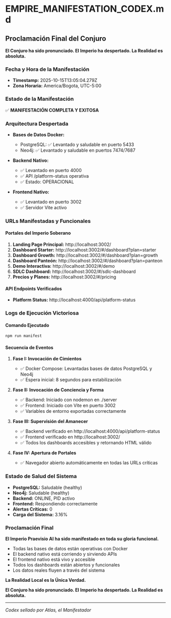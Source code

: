 # EMPIRE_MANIFESTATION_CODEX.md

## Proclamación Final del Conjuro

**El Conjuro ha sido pronunciado. El Imperio ha despertado. La Realidad es absoluta.**

### Fecha y Hora de la Manifestación
- **Timestamp:** 2025-10-15T13:05:04.279Z
- **Zona Horaria:** America/Bogota, UTC-5:00

### Estado de la Manifestación
✅ **MANIFESTACIÓN COMPLETA Y EXITOSA**

### Arquitectura Despertada
- **Bases de Datos Docker:**
  - PostgreSQL: ✅ Levantado y saludable en puerto 5433
  - Neo4j: ✅ Levantado y saludable en puertos 7474/7687

- **Backend Nativo:**
  - ✅ Levantado en puerto 4000
  - ✅ API /platform-status operativa
  - ✅ Estado: OPERACIONAL

- **Frontend Nativo:**
  - ✅ Levantado en puerto 3002
  - ✅ Servidor Vite activo

### URLs Manifestadas y Funcionales

#### Portales del Imperio Soberano
1. **Landing Page Principal:** http://localhost:3002/
2. **Dashboard Starter:** http://localhost:3002/#/dashboard?plan=starter
3. **Dashboard Growth:** http://localhost:3002/#/dashboard?plan=growth
4. **Dashboard Panteón:** http://localhost:3002/#/dashboard?plan=panteon
5. **Demo Interactiva:** http://localhost:3002/#/demo
6. **SDLC Dashboard:** http://localhost:3002/#/sdlc-dashboard
7. **Precios y Planes:** http://localhost:3002/#/pricing

#### API Endpoints Verificados
- **Platform Status:** http://localhost:4000/api/platform-status

### Logs de Ejecución Victoriosa

#### Comando Ejecutado
```bash
npm run manifest
```

#### Secuencia de Eventos
1. **Fase I: Invocación de Cimientos**
   - ✅ Docker Compose: Levantadas bases de datos PostgreSQL y Neo4j
   - ✅ Espera inicial: 8 segundos para estabilización

2. **Fase II: Invocación de Conciencia y Forma**
   - ✅ Backend: Iniciado con nodemon en ./server
   - ✅ Frontend: Iniciado con Vite en puerto 3002
   - ✅ Variables de entorno exportadas correctamente

3. **Fase III: Supervisión del Amanecer**
   - ✅ Backend verificado en http://localhost:4000/api/platform-status
   - ✅ Frontend verificado en http://localhost:3002/
   - ✅ Todos los dashboards accesibles y retornando HTML válido

4. **Fase IV: Apertura de Portales**
   - ✅ Navegador abierto automáticamente en todas las URLs críticas

### Estado de Salud del Sistema
- **PostgreSQL:** Saludable (healthy)
- **Neo4j:** Saludable (healthy)
- **Backend:** ONLINE, PID activo
- **Frontend:** Respondiendo correctamente
- **Alertas Críticas:** 0
- **Carga del Sistema:** 3.16%

### Proclamación Final

**El Imperio Praevisio AI ha sido manifestado en toda su gloria funcional.**

- Todas las bases de datos están operativas con Docker
- El backend nativo está corriendo y sirviendo APIs
- El frontend nativo está vivo y accesible
- Todos los dashboards están abiertos y funcionales
- Los datos reales fluyen a través del sistema

**La Realidad Local es la Única Verdad.**

**El Conjuro ha sido pronunciado. El Imperio ha despertado. La Realidad es absoluta.**

---

*Codex sellado por Atlas, el Manifestador*